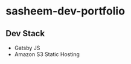 # sasheem-dev-portfolio

## Dev Stack
<ul>
  <li>Gatsby JS</li>
  <li>Amazon S3 Static Hosting</li>
</ul>